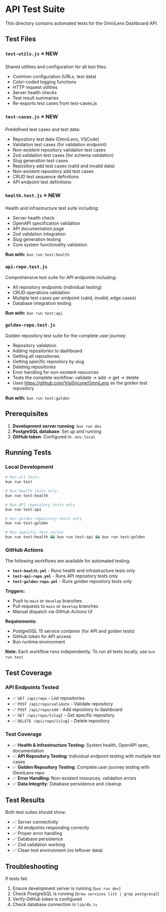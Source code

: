 # API Test Suite

This directory contains automated tests for the OmniLens Dashboard API.

## Test Files

### `test-utils.js` ⭐ NEW
Shared utilities and configuration for all test files:
- Common configuration (URLs, test data)
- Color-coded logging functions
- HTTP request utilities
- Server health checks
- Test result summaries
- Re-exports test cases from test-cases.js

### `test-cases.js` ⭐ NEW
Predefined test cases and test data:
- Repository test data (OmniLens, VSCode)
- Validation test cases (for validation endpoint)
- Non-existent repository validation test cases
- Zod validation test cases (for schema validation)
- Slug generation test cases
- Repository add test cases (valid and invalid data)
- Non-existent repository add test cases
- CRUD test sequence definitions
- API endpoint test definitions

### `health.test.js` ⭐ NEW
Health and infrastructure test suite including:
- Server health check
- OpenAPI specification validation
- API documentation page
- Zod validation integration
- Slug generation testing
- Core system functionality validation

**Run with:** `bun run test:health`

### `api-repo.test.js`
Comprehensive test suite for API endpoints including:
- All repository endpoints (individual testing)
- CRUD operations validation
- Multiple test cases per endpoint (valid, invalid, edge cases)
- Database integration testing

**Run with:** `bun run test:api`

### `golden-repo.test.js`
Golden repository test suite for the complete user journey:
- Repository validation
- Adding repositories to dashboard
- Getting all repositories
- Getting specific repository by slug
- Deleting repositories
- Error handling for non-existent resources
- Tests the complete workflow: validate → add → get → delete
- Uses https://github.com/Visi0ncore/OmniLens as the golden test repository

**Run with:** `bun run test:golden`

## Prerequisites

1. **Development server running**: `bun run dev`
2. **PostgreSQL database**: Set up and running
3. **GitHub token**: Configured in `.env.local`

## Running Tests

### Local Development

```bash
# Run all tests
bun run test

# Run health tests only
bun run test:health

# Run API repository tests only
bun run test:api

# Run golden repository tests only
bun run test:golden

# Run specific test suites
bun run test:health && bun run test:api && bun run test:golden
```

### GitHub Actions

The following workflows are available for automated testing:

- **`test-health.yml`** - Runs health and infrastructure tests only
- **`test-api-repo.yml`** - Runs API repository tests only
- **`test-golden-repo.yml`** - Runs golden repository tests only

**Triggers:**
- Push to `main` or `develop` branches
- Pull requests to `main` or `develop` branches
- Manual dispatch via GitHub Actions UI

**Requirements:**
- PostgreSQL 15 service container (for API and golden tests)
- GitHub token for API access
- Bun runtime environment

**Note:** Each workflow runs independently. To run all tests locally, use `bun run test`.

## Test Coverage

### API Endpoints Tested
- ✅ `GET /api/repo` - List repositories
- ✅ `POST /api/repo/validate` - Validate repository
- ✅ `POST /api/repo/add` - Add repository to dashboard
- ✅ `GET /api/repo/{slug}` - Get specific repository
- ✅ `DELETE /api/repo/{slug}` - Delete repository

### Test Coverage
- ✅ **Health & Infrastructure Testing**: System health, OpenAPI spec, documentation
- ✅ **API Repository Testing**: Individual endpoint testing with multiple test cases
- ✅ **Golden Repository Testing**: Complete user journey testing with OmniLens repo
- ✅ **Error Handling**: Non-existent resources, validation errors
- ✅ **Data Integrity**: Database persistence and cleanup

## Test Results

Both test suites should show:
- ✅ Server connectivity
- ✅ All endpoints responding correctly
- ✅ Proper error handling
- ✅ Database persistence
- ✅ Zod validation working
- ✅ Clean test environment (no leftover data)

## Troubleshooting

If tests fail:
1. Ensure development server is running (`bun run dev`)
2. Check PostgreSQL is running (`brew services list | grep postgresql`)
3. Verify GitHub token is configured
4. Check database connection in `lib/db.ts`
